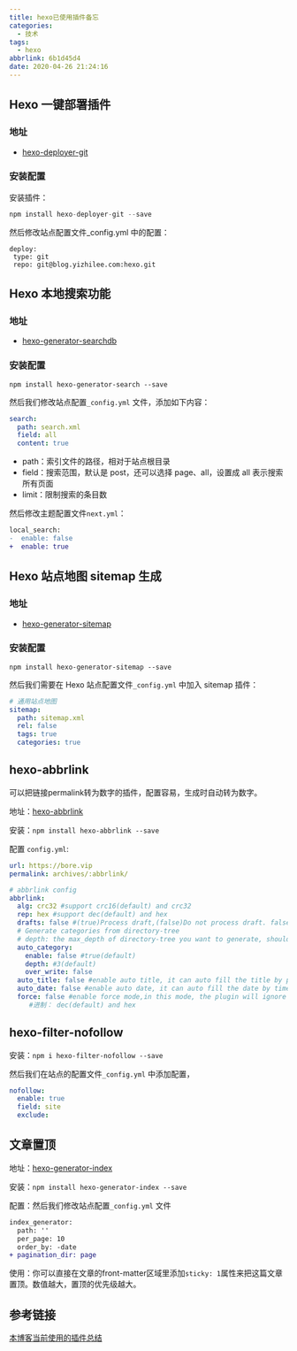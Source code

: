 ```yaml
---
title: hexo已使用插件备忘
categories:
  - 技术
tags:
  - hexo
abbrlink: 6b1d45d4
date: 2020-04-26 21:24:16
---
```


## Hexo 一键部署插件

### 地址 

- [hexo-deployer-git](https://github.com/hexojs/hexo-deployer-git)

### 安装配置

安装插件：

```javascript
npm install hexo-deployer-git --save
```

然后修改站点配置文件_config.yml 中的配置：

```
deploy:
 type: git
 repo: git@blog.yizhilee.com:hexo.git
```

## Hexo 本地搜索功能

### 地址

+ [hexo-generator-searchdb](https://github.com/theme-next/hexo-generator-searchdb)

### 安装配置

```
npm install hexo-generator-search --save
```

然后我们修改站点配置`_config.yml` 文件，添加如下内容：

```yaml
search:
  path: search.xml
  field: all
  content: true
```

- path：索引文件的路径，相对于站点根目录
- field：搜索范围，默认是 post，还可以选择 page、all，设置成 all 表示搜索所有页面
- limit：限制搜索的条目数

然后修改主题配置文件`next.yml`：

```diff
local_search:
-  enable: false
+  enable: true
```

## Hexo 站点地图 sitemap 生成

### 地址

+ [hexo-generator-sitemap](https://github.com/hexojs/hexo-generator-sitemap)

### 安装配置

```
npm install hexo-generator-sitemap --save
```

然后我们需要在 Hexo 站点配置文件`_config.yml` 中加入 sitemap 插件：

```yaml
# 通用站点地图
sitemap:
  path: sitemap.xml
  rel: false
  tags: true
  categories: true
```

## hexo-abbrlink

可以把链接permalink转为数字的插件，配置容易，生成时自动转为数字。

地址：[hexo-abbrlink](https://github.com/rozbo/hexo-abbrlink)

安装：`npm install hexo-abbrlink --save`

配置 `config.yml`:

```yaml
url: https://bore.vip
permalink: archives/:abbrlink/

# abbrlink config
abbrlink:
  alg: crc32 #support crc16(default) and crc32
  rep: hex #support dec(default) and hex
  drafts: false #(true)Process draft,(false)Do not process draft. false(default)
  # Generate categories from directory-tree
  # depth: the max_depth of directory-tree you want to generate, should > 0
  auto_category:
    enable: false #true(default)
    depth: #3(default)
    over_write: false
  auto_title: false #enable auto title, it can auto fill the title by path
  auto_date: false #enable auto date, it can auto fill the date by time today
  force: false #enable force mode,in this mode, the plugin will ignore the cache, and calc the abbrlink for every post even it already had abbrlink.
     #进制： dec(default) and hex
```

## hexo-filter-nofollow

安装：`npm i hexo-filter-nofollow --save`

然后我们在站点的配置文件`_config.yml` 中添加配置，

```yaml
nofollow:
  enable: true
  field: site
  exclude:
```

## 文章置顶

地址：[hexo-generator-index](https://github.com/hexojs/hexo-generator-index)

安装：`npm install hexo-generator-index --save`

配置：然后我们修改站点配置`_config.yml` 文件

```diff
index_generator:
  path: ''
  per_page: 10
  order_by: -date
+ pagination_dir: page
```

使用：你可以直接在文章的front-matter区域里添加`sticky: 1`属性来把这篇文章置顶。数值越大，置顶的优先级越大。

## 参考链接

[本博客当前使用的插件总结](https://tding.top/archives/567debe0.html)



